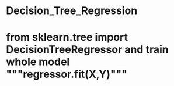 # Decision_Tree_Regression
# from sklearn.tree import DecisionTreeRegressor and train whole model """regressor.fit(X,Y)"""
#
